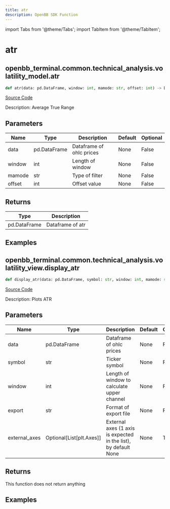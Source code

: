 ```yaml
---
title: atr
description: OpenBB SDK Function
---
```


import Tabs from '@theme/Tabs';
import TabItem from '@theme/TabItem';

# atr

<Tabs>
<TabItem value="model" label="Model" default>

## openbb_terminal.common.technical_analysis.volatility_model.atr

```python title='openbb_terminal/common/technical_analysis/volatility_model.py'
def atr(data: pd.DataFrame, window: int, mamode: str, offset: int) -> DataFrame
```
[Source Code](https://github.com/OpenBB-finance/OpenBBTerminal/tree/main/openbb_terminal/common/technical_analysis/volatility_model.py#L132)

Description: Average True Range

## Parameters

| Name | Type | Description | Default | Optional |
| ---- | ---- | ----------- | ------- | -------- |
| data | pd.DataFrame | Dataframe of ohlc prices | None | False |
| window | int | Length of window | None | False |
| mamode | str | Type of filter | None | False |
| offset | int | Offset value | None | False |

## Returns

| Type | Description |
| ---- | ----------- |
| pd.DataFrame | Dataframe of atr |

## Examples



</TabItem>
<TabItem value="view" label="View">

## openbb_terminal.common.technical_analysis.volatility_view.display_atr

```python title='openbb_terminal/common/technical_analysis/volatility_view.py'
def display_atr(data: pd.DataFrame, symbol: str, window: int, mamode: str, offset: int, export: str, external_axes: Optional[List[matplotlib.axes._axes.Axes]]) -> None
```
[Source Code](https://github.com/OpenBB-finance/OpenBBTerminal/tree/main/openbb_terminal/common/technical_analysis/volatility_view.py#L289)

Description: Plots ATR

## Parameters

| Name | Type | Description | Default | Optional |
| ---- | ---- | ----------- | ------- | -------- |
| data | pd.DataFrame | Dataframe of ohlc prices | None | False |
| symbol | str | Ticker symbol | None | False |
| window | int | Length of window to calculate upper channel | None | False |
| export | str | Format of export file | None | False |
| external_axes | Optional[List[plt.Axes]] | External axes (1 axis is expected in the list), by default None | None | True |

## Returns

This function does not return anything

## Examples



</TabItem>
</Tabs>